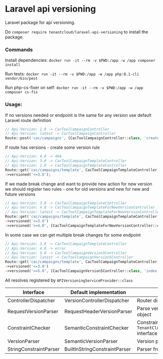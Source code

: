 # Laravel api versioning

Laravel package for api versioning.

Do `composer require tenantcloud/laravel-api-versioning` to install the package.

### Commands

Install dependencies: 
`docker run -it --rm -v $PWD:/app -w /app composer install`

Run tests:
`docker run -it --rm -v $PWD:/app -w /app php:8.1-cli vendor/bin/pest`

Run php-cs-fixer on self: 
`docker run -it --rm -v $PWD:/app -w /app composer cs-fix`

### Usage:
If no versions needed or endpoint is the same for any version use default Laravel route definition
```php
// Api-Version: 1.0 -> CacToolCampaignController
// Api-Version: latest -> CacToolCampaignController
Route::post('cac/campaigns', [CacToolCampaignController::class, 'create']);
```

If route has versions - create some version rule
```php
// Api-Version: 4.0 -> 404
// Api-Version: 3.0 -> CacToolCampaignTemplateController
// Api-Version: 1.0 -> CacToolCampaignTemplateController
Route::get('cac/campaigns/template', CacToolCampaignTemplateController::class)
->versioned('<=3.0');
```
If we made break change and want to provide new action for new version we should register two rules - one for old versions and new for new and future versions
```php
// Api-Version: 3.0 -> CacToolCampaignTemplateController
// Api-Version: 4.0 -> CacToolCampaignTemplateForNewVersionController
// Api-Version: latest -> CacToolCampaignTemplateForNewVersionController
Route::get('cac/campaigns/template', CacToolCampaignTemplateController::class)
->versioned('<=3.0')
->versioned('>=4.0', [CacToolCampaignTemplateForNewVersionController::class, 'index'])
```
In some case we can get multiple break changes for some endpoint
```php
// Api-Version: 3.0 -> CacToolCampaignTemplateController
// Api-Version: 4.0 -> error
// Api-Version: 5.0 -> CacToolCampaignVersion5Controller
// Api-Version: latest -> CacToolCampaignVersion5Controller
Route::get('cac/campaigns/template', CacToolCampaignTemplateController::class)
->versioned('<=3.0')
->versioned('>=5.0', [CacToolCampaignVersion5Controller::class, 'index'])
```

All resolves registered by `APIVersioningServiceProvider::class`

| Interface              | Default implementation        | Description                                                                                     |
|------------------------|-------------------------------|-------------------------------------------------------------------------------------------------|
| ControllerDispatcher   | VersionControllerDispatcher   | Router dispatcher                                                                               |
| RequestVersionParser   | RequestHeaderVersionParser    | Parse version from `Illuminate\Http\Request` object                                             |
| ConstraintChecker      | SemanticConstraintChecker     | Constrain checker from `TenantCloud\APIVersioning\Version\Version` interface and array of rules |
| VersionParser          | SemanticVersionParser         | Version parser                                                                                  |
| StringConstraintParser | BuiltInStringConstraintParser | Parser from sting                                                                               |
